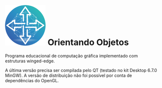 # <img src="https://github.com/BurtBR/OrientandoObjetos/blob/master/Images/SoftwareIcon.png?raw=true" alt="Icon" style="width:100pt;"/> Orientando Objetos
Programa educacional de computação gráfica implementado com estruturas winged-edge.

A última versão precisa ser compilada pelo QT (testado no kit Desktop 6.7.0 MinGW). A versão de distribuição não foi possível por conta de dependências do OpenGL.
